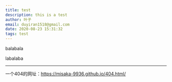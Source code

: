 ```yaml
---
title: test
description: this is a test
author: 叶子
email: duyiran1518@gmail.com
date: 2020-08-23 15:31:32
tags: test
---
```


balabala

<!-- more -->

labalaba

***
一个404的网址：https://misaka-9936.github.io/404.html/

